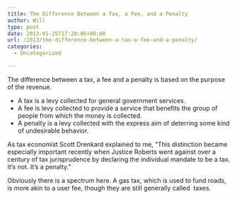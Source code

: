 ```yaml
---
title: The Difference Between a Tax, a Fee, and a Penalty
author: Will
type: post
date: 2013-01-25T17:20:06+00:00
url: /2013/the-difference-between-a-tax-a-fee-and-a-penalty/
categories:
  - Uncategorized

---
```

The difference between a tax, a fee and a penalty is based on the purpose of the revenue.

  * A tax is a levy collected for general government services.
  * A fee is levy collected to provide a service that benefits the group of people from which the money is collected.
  * A penalty is a levy collected with the express aim of deterring some kind of undesirable behavior.

As tax economist Scott Drenkard explained to me, &#8220;This distinction became especially important recently when Justice Roberts went against over a century of tax jurisprudence by declaring the individual mandate to be a tax. It&#8217;s not. It&#8217;s a penalty.&#8221;

Obviously there is a spectrum here. A gas tax, which is used to fund roads, is more akin to a user fee, though they are still generally called  taxes.